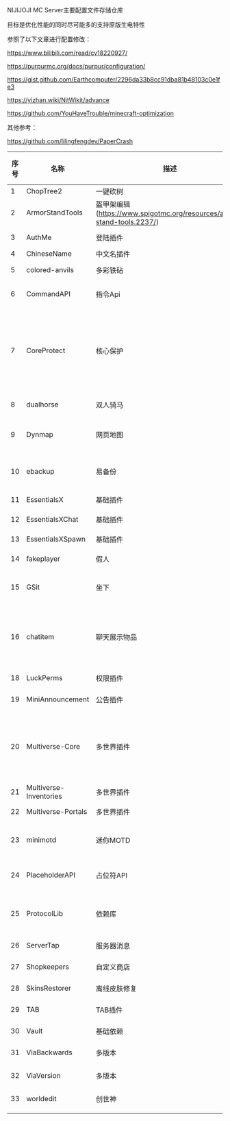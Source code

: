 NIJIJOJI MC Server主要配置文件存储仓库

目标是优化性能的同时尽可能多的支持原版生电特性

参照了以下文章进行配置修改：

https://www.bilibili.com/read/cv18220927/

https://purpurmc.org/docs/purpur/configuration/

https://gist.github.com/Earthcomputer/2296da33b8cc91dba81b48103c0e1fe3

https://yizhan.wiki/NitWikit/advance

https://github.com/YouHaveTrouble/minecraft-optimization

其他参考：

https://github.com/lilingfengdev/PaperCrash


| 序号 | 名称                   | 描述         | 更新地址                                                                                                                                                                                                                           | 是否适配1.21                                     |
| ---- | ---------------------- | ------------ | ---------------------------------------------------------------------------------------------------------------------------------------------------------------------------------------------------------------------------------- | ------------------------------------------------ |
| 1    | ChopTree2              | 一键砍树     | https://www.spigotmc.org/resources/choptree2.67585/                                                                                                                                                                                | 正常                                             |
| 2    | ArmorStandTools        | 盔甲架编辑(https://www.spigotmc.org/resources/armor-stand-tools.2237/)       | [https://www.spigotmc.org/resources/armor-stand-tools.2237/]                                                                                                       | 正常                                             |
| 3    | AuthMe                 | 登陆插件     | [https://www.spigotmc.org/resources/authmereloaded.6269/](https://www.spigotmc.org/resources/authmereloaded.6269/)                                                                                                                 | 正常                                             |
| 4    | ChineseName            | 中文名插件   | 曾经在mcbbs，目前无处寻找                                                                                                                                                                                                          | 正常                                             |
| 5    | colored-anvils         | 多彩铁砧     | [https://www.spigotmc.org/resources/coloredanvils.2216/](https://www.spigotmc.org/resources/coloredanvils.2216/)                                                                                                                   | 正常                                             |
| 6    | CommandAPI             | 指令Api      | [https://www.spigotmc.org/resources/api-commandapi-1-16-5-1-21.62353/](https://www.spigotmc.org/resources/api-commandapi-1-16-5-1-21.62353/)                                                                                       | 正常                                             |
| 7    | CoreProtect            | 核心保护     | [https://modrinth.com/plugin/coreprotect](https://modrinth.com/plugin/coreprotect)                                                                                                                                                 | 运行异常，目前基于最新源码手工编译，运行基本正常 |
| 8    | dualhorse              | 双人骑马     | [https://www.spigotmc.org/resources/dualhorse.99663/updates](https://www.spigotmc.org/resources/dualhorse.99663/updates)                                                                                                           | 官宣支持                                         |
| 9    | Dynmap                 | 网页地图     | [https://modrinth.com/plugin/dynmap/versions?l=paper&l=spigot](https://modrinth.com/plugin/dynmap/versions?l=paper&l=spigot)                                                                                                       | 官宣支持                                         |
| 10   | ebackup                | 易备份       | [https://www.spigotmc.org/resources/ebackup-simple-and-reliable-backups-for-your-server-supports-ftp-sftp.69917/](https://www.spigotmc.org/resources/ebackup-simple-and-reliable-backups-for-your-server-supports-ftp-sftp.69917/) | 官宣支持                                         |
| 11   | EssentialsX            | 基础插件     | [https://www.spigotmc.org/resources/essentialsx.9089/](https://www.spigotmc.org/resources/essentialsx.9089/)                                                                                                                       | 正常                                             |
| 12   | EssentialsXChat        | 基础插件     | [https://www.spigotmc.org/resources/essentialsx.9089/](https://www.spigotmc.org/resources/essentialsx.9089/)                                                                                                                       | 正常                                             |
| 13   | EssentialsXSpawn       | 基础插件     | [https://www.spigotmc.org/resources/essentialsx.9089/](https://www.spigotmc.org/resources/essentialsx.9089/)                                                                                                                       | 正常                                             |
| 14   | fakeplayer             | 假人         | [https://github.com/tanyaofei/minecraft-fakeplayer](https://github.com/tanyaofei/minecraft-fakeplayer)                                                                                                                             | 正常                                             |
| 15   | GSit                   | 坐下         | [https://www.spigotmc.org/resources/gsit-modern-sit-seat-and-chair-lay-and-crawl-plugin-1-16-1-21.62325](https://www.spigotmc.org/resources/gsit-modern-sit-seat-and-chair-lay-and-crawl-plugin-1-16-1-21.62325)                   | 官宣支持                                         |
| 16   | chatitem               | 聊天展示物品 | [https://github.com/dadus33-plugins/ChatItem](https://github.com/dadus33-plugins/ChatItem)                                                                                                                                         | 开发版支持，基本正常，报出大量Error              |
| 18   | LuckPerms              | 权限插件     | [https://www.spigotmc.org/resources/luckperms.28140/](https://www.spigotmc.org/resources/luckperms.28140/)                                                                                                                         | 正常                                             |
| 19   | MiniAnnouncement       | 公告插件     | 曾经在mcbbs，目前无处寻找                                                                                                                                                                                                          | 链接无法点击                                     |
| 20   | Multiverse-Core        | 多世界插件   | [https://modrinth.com/plugin/multiverse-core](https://modrinth.com/plugin/multiverse-core)                                                                                                                                         | 基本正常,根据Github反馈，疑似有Bug               |
| 21   | Multiverse-Inventories | 多世界插件   | [https://modrinth.com/plugin/multiverse-core](https://modrinth.com/plugin/multiverse-core)                                                                                                                                         | 正常                                             |
| 22   | Multiverse-Portals     | 多世界插件   | [https://modrinth.com/plugin/multiverse-core](https://modrinth.com/plugin/multiverse-core)                                                                                                                                         | 正常                                             |
| 23   | minimotd               | 迷你MOTD     | [https://modrinth.com/plugin/minimotd/versions?l=paper&g=1.21](https://modrinth.com/plugin/minimotd/versions?l=paper&g=1.21)                                                                                                       | 正常                                             |
| 24   | PlaceholderAPI         | 占位符API    | [https://www.spigotmc.org/resources/placeholderapi.6245/](https://www.spigotmc.org/resources/placeholderapi.6245/)                                                                                                                 | 开发版支持，正常                                 |
| 25   | ProtocolLib            | 依赖库       | [https://www.spigotmc.org/resources/protocollib.1997/](https://www.spigotmc.org/resources/protocollib.1997/)                                                                                                                       | 官宣支持，,开发版本                              |
| 26   | ServerTap              | 服务器消息   | [https://github.com/Jadlokin-Scarlet/servertap/releases](https://github.com/Jadlokin-Scarlet/servertap/releases)                                                                                                                   | 需测试                                           |
| 27   | Shopkeepers            | 自定义商店   | [https://www.spigotmc.org/resources/shopkeepers.80756/](https://www.spigotmc.org/resources/shopkeepers.80756/)                                                                                                                     | 官宣支持                                         |
| 28   | SkinsRestorer          | 离线皮肤修复 | [https://github.com/SkinsRestorer/SkinsRestorer/releases](https://github.com/SkinsRestorer/SkinsRestorer/releases)                                                                                                                 | 正常                                             |
| 29   | TAB                    | TAB插件      | [https://github.com/NEZNAMY/TAB/releases](https://github.com/NEZNAMY/TAB/releases)                                                                                                                                                 | 官宣支持                                         |
| 30   | Vault                  | 基础依赖     | [https://www.spigotmc.org/resources/vault.34315/](https://www.spigotmc.org/resources/vault.34315/)                                                                                                                                 | 需测试                                           |
| 31   | ViaBackwards           | 多版本       | [https://hangar.papermc.io/ViaVersion/ViaVersion](https://hangar.papermc.io/ViaVersion/ViaVersion)                                                                                                                                 | 官宣支持                                         |
| 32   | ViaVersion             | 多版本       | [https://hangar.papermc.io/ViaVersion/ViaBackwards](https://hangar.papermc.io/ViaVersion/ViaBackwards)                                                                                                                             | 官宣支持                                         |
| 33   | worldedit              | 创世神       | [https://dev.bukkit.org/projects/worldedit](https://dev.bukkit.org/projects/worldedit)                                                                                                                                             | 官宣支持                                         |
|      |                        |              |                                                                                                                                                                                                                                    |                                                  |
